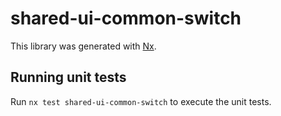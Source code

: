 # shared-ui-common-switch

This library was generated with [Nx](https://nx.dev).

## Running unit tests

Run `nx test shared-ui-common-switch` to execute the unit tests.
